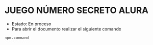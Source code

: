 <h1>JUEGO NÚMERO SECRETO ALURA</h1>

- Estado: En proceso
- Para abrir el documento realizar el siguiente comando

```npm.command```
